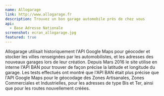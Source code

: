 ```yaml
---
name: Allogarage
link: http://www.allogarage.fr
description: Trouvez un bon garage automobile près de chez vous
api: 
  - Base Adresse Nationale
screenshot: ecran_allogarage.jpg 
featured: true
---
```

Allogarage utilisait historiquement l'API Google Maps pour géocoder et stocker les villes renseignées par les automobilistes, et les adresses des nouveaux garages lors de leur création. Depuis Mars 2016 le site utilise en interne l'API BAN pour trouver de façon précise la latitude et longitude du garage. Les tests effectués ont montré que l'API BAN était plus précise que l'API Google Maps pour le géocodage des Zones Artisanales, Zones Commerciales et Industrielles, pour les adresses de type Bis et Ter, ainsi que pour les routes nouvellement créées.
